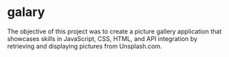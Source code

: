 # galary
The objective of this project was to create a picture gallery application that showcases skills in JavaScript, CSS, HTML, and API integration by retrieving and displaying pictures from Unsplash.com. 
